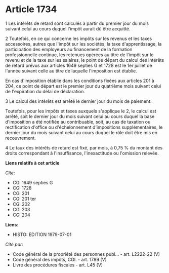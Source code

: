 # Article 1734

1  Les intérêts de retard sont calculés à partir du premier jour du mois suivant celui au cours duquel l'impôt aurait dû être
acquitté.

2  Toutefois, en ce qui concerne les impôts sur les revenus et les taxes accessoires, autres que l'impôt sur les sociétés, la
taxe d'apprentissage, la participation des employeurs au financement de la formation professionnelle continue, les retenues
opérées au titre de l'impôt sur le revenu et de la taxe sur les salaires, le point de départ du calcul des intérêts de retard
prévus aux articles 1649 septies G et 1728 est le 1er juillet de l'année suivant celle au titre de laquelle l'imposition est
établie.

En cas d'imposition établie dans les conditions fixées aux articles 201 à 204, ce point de départ est le premier jour du
quatrième mois suivant celui de l'expiration du délai de déclaration.

3  Le calcul des intérêts est arrêté le dernier jour du mois de paiement.

Toutefois, pour les impôts et taxes auxquels s'applique le 2, le calcul est arrêté, soit le dernier jour du mois suivant
celui au cours duquel la base d'imposition a été notifiée au contribuable, soit, au cas de taxation ou rectification d'office
ou d'échelonnement d'impositions supplémentaires, le dernier jour du mois suivant celui au cours duquel le rôle doit être mis
en recouvrement.

4  Le taux des intérêts de retard est fixé, par mois, à 0,75 % du montant des droits correspondant à l'insuffisance,
l'inexactitude ou l'omission relevée.

**Liens relatifs à cet article**

_Cite_:

  - CGI 1649 septies G
  - CGI 1728
  - CGI 201
  - CGI 201 ter
  - CGI 202
  - CGI 203
  - CGI 204

**Liens**:

  - HISTO: EDITION 1979-07-01

_Cité par_:

  - Code général de la propriété des personnes publ... - art. L2222-22 (V)
  - Code général des impôts, CGI. - art. 1789 (V)
  - Livre des procédures fiscales - art. L45 (V)
